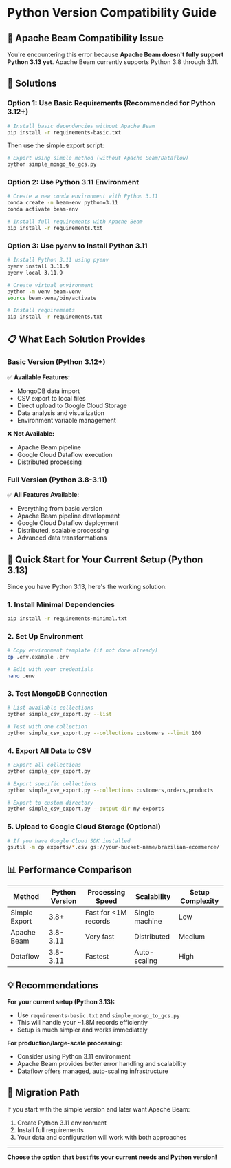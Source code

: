 # Python Version Compatibility Guide

## 🐍 Apache Beam Compatibility Issue

You're encountering this error because **Apache Beam doesn't fully support Python 3.13 yet**. Apache Beam currently supports Python 3.8 through 3.11.

## 🔧 Solutions

### Option 1: Use Basic Requirements (Recommended for Python 3.12+)
```bash
# Install basic dependencies without Apache Beam
pip install -r requirements-basic.txt
```

Then use the simple export script:
```bash
# Export using simple method (without Apache Beam/Dataflow)
python simple_mongo_to_gcs.py
```

### Option 2: Use Python 3.11 Environment
```bash
# Create a new conda environment with Python 3.11
conda create -n beam-env python=3.11
conda activate beam-env

# Install full requirements with Apache Beam
pip install -r requirements.txt
```

### Option 3: Use pyenv to Install Python 3.11
```bash
# Install Python 3.11 using pyenv
pyenv install 3.11.9
pyenv local 3.11.9

# Create virtual environment
python -m venv beam-venv
source beam-venv/bin/activate

# Install requirements
pip install -r requirements.txt
```

## 📋 What Each Solution Provides

### Basic Version (Python 3.12+)
✅ **Available Features:**
- MongoDB data import
- CSV export to local files
- Direct upload to Google Cloud Storage
- Data analysis and visualization
- Environment variable management

❌ **Not Available:**
- Apache Beam pipeline
- Google Cloud Dataflow execution
- Distributed processing

### Full Version (Python 3.8-3.11)
✅ **All Features Available:**
- Everything from basic version
- Apache Beam pipeline development
- Google Cloud Dataflow deployment
- Distributed, scalable processing
- Advanced data transformations

## 🚀 Quick Start for Your Current Setup (Python 3.13)

Since you have Python 3.13, here's the working solution:

### 1. Install Minimal Dependencies
```bash
pip install -r requirements-minimal.txt
```

### 2. Set Up Environment
```bash
# Copy environment template (if not done already)
cp .env.example .env

# Edit with your credentials
nano .env
```

### 3. Test MongoDB Connection
```bash
# List available collections
python simple_csv_export.py --list

# Test with one collection
python simple_csv_export.py --collections customers --limit 100
```

### 4. Export All Data to CSV
```bash
# Export all collections
python simple_csv_export.py

# Export specific collections
python simple_csv_export.py --collections customers,orders,products

# Export to custom directory
python simple_csv_export.py --output-dir my-exports
```

### 5. Upload to Google Cloud Storage (Optional)
```bash
# If you have Google Cloud SDK installed
gsutil -m cp exports/*.csv gs://your-bucket-name/brazilian-ecommerce/
```

## 📊 Performance Comparison

| Method | Python Version | Processing Speed | Scalability | Setup Complexity |
|--------|---------------|------------------|-------------|------------------|
| Simple Export | 3.8+ | Fast for <1M records | Single machine | Low |
| Apache Beam | 3.8-3.11 | Very fast | Distributed | Medium |
| Dataflow | 3.8-3.11 | Fastest | Auto-scaling | High |

## 💡 Recommendations

**For your current setup (Python 3.13):**
- Use `requirements-basic.txt` and `simple_mongo_to_gcs.py`
- This will handle your ~1.8M records efficiently
- Setup is much simpler and works immediately

**For production/large-scale processing:**
- Consider using Python 3.11 environment
- Apache Beam provides better error handling and scalability
- Dataflow offers managed, auto-scaling infrastructure

## 🔄 Migration Path

If you start with the simple version and later want Apache Beam:

1. Create Python 3.11 environment
2. Install full requirements
3. Your data and configuration will work with both approaches

---

**Choose the option that best fits your current needs and Python version!**
